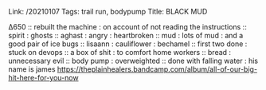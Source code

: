 Link: /20210107
Tags: trail run, bodypump
Title: BLACK MUD
  
∆650 :: rebuilt the machine : on account of not reading the instructions :: spirit : ghosts :: aghast : angry : heartbroken :: mud : lots of mud : and a good pair of ice bugs :: lisaann : cauliflower : bechamel :: first two done : stuck on devops :: a box of shit : to comfort home workers :: bread : unnecessary evil :: body pump : overweighted :: done with falling water : his name is james
<https://theplainhealers.bandcamp.com/album/all-of-our-big-hit-here-for-you-now>